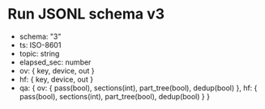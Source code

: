 ﻿# Run JSONL schema v3
- schema: "3"
- ts: ISO-8601
- topic: string
- elapsed_sec: number
- ov: { key, device, out }
- hf: { key, device, out }
- qa: {
    ov: { pass(bool), sections(int), part_tree(bool), dedup(bool) },
    hf: { pass(bool), sections(int), part_tree(bool), dedup(bool) }
  }
